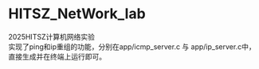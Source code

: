 # HITSZ_NetWork_lab
2025HITSZ计算机网络实验  
实现了ping和ip重组的功能，分别在app/icmp_server.c 与 app/ip_server.c中，直接生成并在终端上运行即可。
